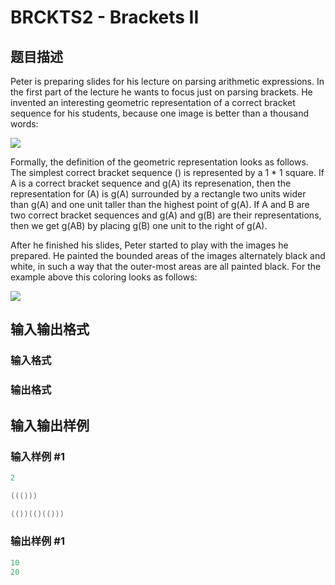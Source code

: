 # BRCKTS2 - Brackets II

## 题目描述

Peter is preparing slides for his lecture on parsing arithmetic expressions. In the first part of the lecture he wants to focus just on parsing brackets. He invented an interesting geometric representation of a correct bracket sequence for his students, because one image is better than a thousand words:

![](https://cdn.luogu.com.cn/upload/vjudge_pic/SP4454/3dc98f6ed819c5583f82f1c5629e55b008b712c2.png)

Formally, the definition of the geometric representation looks as follows. The simplest correct bracket sequence () is represented by a 1 \* 1 square. If A is a correct bracket sequence and g(A) its represenation, then the representation for (A) is g(A) surrounded by a rectangle two units wider than g(A) and one unit taller than the highest point of g(A). If A and B are two correct bracket sequences and g(A) and g(B) are their representations, then we get g(AB) by placing g(B) one unit to the right of g(A).

After he finished his slides, Peter started to play with the images he prepared. He painted the bounded areas of the images alternately black and white, in such a way that the outer-most areas are all painted black. For the example above this coloring looks as follows:

![](https://cdn.luogu.com.cn/upload/vjudge_pic/SP4454/9cb21562f1ec46022ff4eb3ddbf0659278f2fdcd.png)

## 输入输出格式

### 输入格式

### 输出格式

## 输入输出样例

### 输入样例 #1

```cpp
2

((()))

(())(()(()))
```


### 输出样例 #1

```cpp
10
20
```


